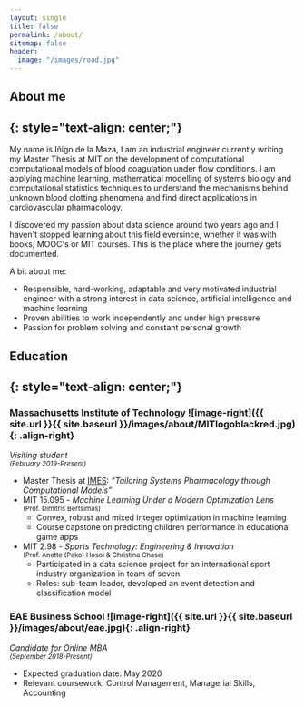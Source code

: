 ```yaml
---
layout: single
title: false
permalink: /about/
sitemap: false
header:
  image: "/images/road.jpg"
---
```


## About me
{: style="text-align: center;"}
---

My name is Iñigo de la Maza, I am an industrial engineer currently writing my Master Thesis at MIT on the development of computational computational models of blood coagulation under flow conditions. I am applying machine learning, mathematical modelling of systems biology and computational statistics techniques to understand the mechanisms behind unknown blood clotting phenomena and find direct applications in cardiovascular pharmacology. 

I discovered my passion about data science around two years ago and I haven't stopped learning about this field eversince, whether it was with books, MOOC's or MIT courses. This is the place where the journey gets documented.

A bit about me:
  * Responsible, hard-working, adaptable and very motivated industrial engineer with a strong interest in data science, artificial intelligence and machine learning
  * Proven abilities to work independently and under high pressure
  * Passion for problem solving and constant personal growth

## Education
{: style="text-align: center;"}
---

### Massachusetts Institute of Technology ![image-right]({{ site.url }}{{ site.baseurl }}/images/about/MITlogoblackred.jpg){: .align-right}
_Visiting student_<br /><small>_(February 2019-Present)_</small>

  * Master Thesis at [IMES](http://imes.mit.edu/ "IMES"): _“Tailoring Systems Pharmacology through Computational Models”_
  * MIT 15.095 - _Machine Learning Under a Modern Optimization Lens_<br /><small>(Prof. Dimitris Bertsimas)</small>
	- Convex, robust and mixed integer optimization in machine learning
	- Course capstone on predicting children performance in educational game apps
  * MIT 2.98 - _Sports Technology: Engineering & Innovation_ <br /><small>(Prof. Anette (Peko) Hosoi & Christina Chase)</small>
	- Participated in a data science project for an international sport industry organization in team of seven
	- Roles: sub-team leader, developed an event detection and classification model

### EAE Business School ![image-right]({{ site.url }}{{ site.baseurl }}/images/about/eae.jpg){: .align-right}
_Candidate for Online MBA_<br /><small>_(September 2018-Present)_</small>

  * Expected graduation date: May 2020
  * Relevant coursework: Control Management, Managerial Skills, Accounting


